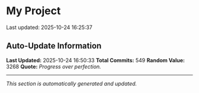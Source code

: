 # My Project


Last updated: 2025-10-24 16:25:37












































































































































































































































































































































































































































































































































































































































































































































































































































































































































































## Auto-Update Information

**Last Updated:** 2025-10-24 16:50:33
**Total Commits:** 549
**Random Value:** 3268
**Quote:** _Progress over perfection._

---
_This section is automatically generated and updated._